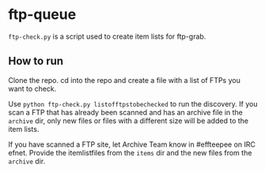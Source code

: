 # ftp-queue

`ftp-check.py` is a script used to create item lists for ftp-grab.

How to run
----------
Clone the repo. cd into the repo and create a file with a list of FTPs you want to check.

Use `python ftp-check.py listofftpstobechecked` to run the discovery. If you scan a FTP that has already been scanned and has an archive file in the `archive` dir, only new files or files with a different size will be added to the item lists.

If you have scanned a FTP site, let Archive Team know in #effteepee on IRC efnet. Provide the itemlistfiles from the `items` dir and the new files from the `archive` dir.
